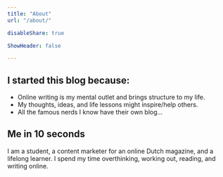 ```yaml
---
title: "About"
url: "/about/"

disableShare: true

ShowHeader: false

---
```



## I started this blog because:

- Online writing is my mental outlet and brings structure to my life.
- My thoughts, ideas, and life lessons might inspire/help others.
- All the famous nerds I know have their own blog...

## Me in 10 seconds

I am a student, a content marketer for an online Dutch magazine, and a lifelong learner. I spend my time overthinking, working out, reading, and writing online.